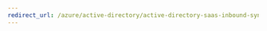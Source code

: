 ```yaml
---
redirect_url: /azure/active-directory/active-directory-saas-inbound-synchronization-tutorial
---
```

